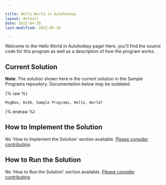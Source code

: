 ```yaml
---

title: Hello World in Autohotkey
layout: default
date: 2022-04-28
last-modified: 2022-05-10

---
```


Welcome to the Hello World in Autohotkey page! Here, you'll find the source code for this program as well as a description of how the program works.

## Current Solution

**Note**: The solution shown here is the current solution in the Sample Programs repository. Documentation below may be outdated.

{% raw %}

```autohotkey
﻿MsgBox, 0x30, Sample Programs, Hello, World!
```

{% endraw %}

## How to Implement the Solution

No 'How to Implement the Solution' section available. [Please consider contributing](https://github.com/TheRenegadeCoder/sample-programs-website).

## How to Run the Solution

No 'How to Run the Solution' section available. [Please consider contributing](https://github.com/TheRenegadeCoder/sample-programs-website).